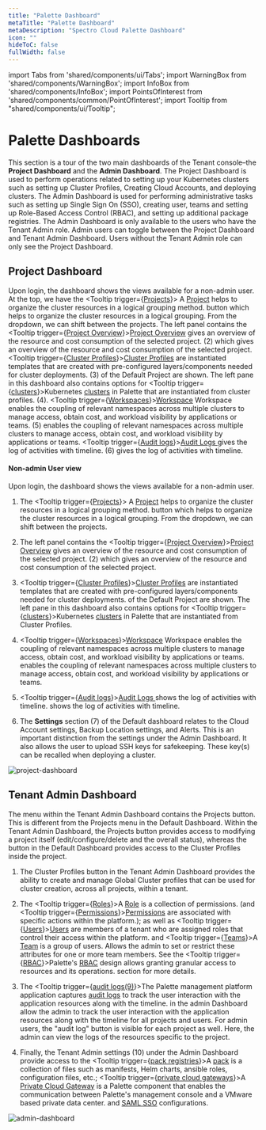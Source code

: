 ```yaml
---
title: "Palette Dashboard"
metaTitle: "Palette Dashboard"
metaDescription: "Spectro Cloud Palette Dashboard"
icon: ""
hideToC: false
fullWidth: false
---
```


import Tabs from 'shared/components/ui/Tabs';
import WarningBox from 'shared/components/WarningBox';
import InfoBox from 'shared/components/InfoBox';
import PointsOfInterest from 'shared/components/common/PointOfInterest';
import Tooltip from "shared/components/ui/Tooltip";

# Palette Dashboards

This section is a tour of the two main dashboards of the Tenant console–the **Project Dashboard** and the **Admin Dashboard**. The Project Dashboard is used to perform operations related to setting up your Kubernetes clusters such as setting up Cluster Profiles, Creating Cloud Accounts, and deploying clusters. The Admin Dashboard is used for performing administrative tasks such as setting up Single Sign On (SSO), creating user, teams and setting up Role-Based Access Control (RBAC), and setting up additional package registries. The Admin Dashboard is only available to the users who have the Tenant Admin role. Admin users can toggle between the Project Dashboard and Tenant Admin Dashboard. Users without the Tenant Admin role can only see the Project Dashboard.

## Project Dashboard

Upon login, the dashboard shows the views available for a non-admin user. At the top, we have the <Tooltip trigger={<u>Projects</u>}> A <a href="/projects">Project</a> helps to organize the cluster resources in a logical grouping method.</Tooltip> button which helps to organize the cluster resources in a logical grouping. From the dropdown, we can shift between the projects. The left panel contains the <Tooltip trigger={<u>Project Overview</u>}><a href="/projects">Project Overview</a> gives an overview of the resource and cost consumption of the selected project.</Tooltip> (2) which gives an overview of the resource and cost consumption of the selected project. <Tooltip trigger={<u>Cluster Profiles</u>}><a href="/cluster-profiles">Cluster Profiles</a> are instantiated templates that are created with pre-configured layers/components needed for cluster deployments.</Tooltip> (3) of the Default Project are shown. The left pane in this dashboard also contains options for <Tooltip trigger={<u>clusters</u>}>Kubernetes <a href="/clusters">clusters</a> in Palette that are instantiated from cluster profiles.</Tooltip> (4). <Tooltip trigger={<u>Workspaces</u>}><a href="/workspace">Workspace</a> Workspace enables the coupling of relevant namespaces across multiple clusters to manage access, obtain cost, and workload visibility by applications or teams.</Tooltip> (5) enables the coupling of relevant namespaces across multiple clusters to manage access, obtain cost, and workload visibility by applications or teams. <Tooltip trigger={<u>Audit logs</u>}><a href="/audit-logs/">Audit Logs </a> gives the log of activities with timeline.</Tooltip> (6) gives the log of activities with timeline.


#### Non-admin User view

Upon login, the dashboard shows the views available for a non-admin user. 

1. The <Tooltip trigger={<u>Projects</u>}> A <a href="/projects">Project</a> helps to organize the cluster resources in a logical grouping method.</Tooltip> button which helps to organize the cluster resources in a logical grouping. From the dropdown, we can shift between the projects. 


2. The left panel contains the <Tooltip trigger={<u>Project Overview</u>}><a href="/projects">Project Overview</a> gives an overview of the resource and cost consumption of the selected project.</Tooltip> (2) which gives an overview of the resource and cost consumption of the selected project.
 

3. <Tooltip trigger={<u>Cluster Profiles</u>}><a href="/cluster-profiles">Cluster Profiles</a> are instantiated templates that are created with pre-configured layers/components needed for cluster deployments.</Tooltip> of the Default Project are shown. The left pane in this dashboard also contains options for <Tooltip trigger={<u>clusters</u>}>Kubernetes <a href="/clusters">clusters</a> in Palette that are instantiated from Cluster Profiles.</Tooltip> 



4. <Tooltip trigger={<u>Workspaces</u>}><a href="/workspace">Workspace</a> Workspace enables the coupling of relevant namespaces across multiple clusters to manage access, obtain cost, and workload visibility by applications or teams.</Tooltip> enables the coupling of relevant namespaces across multiple clusters to manage access, obtain cost, and workload visibility by applications or teams.



5. <Tooltip trigger={<u>Audit logs</u>}><a href="/audit-logs/">Audit Logs </a> shows the log of activities with timeline.</Tooltip> shows the log of activities with timeline. 

 

6. The **Settings** section (7) of the Default dashboard relates to the Cloud Account settings, Backup Location settings, and Alerts. This is an important distinction from the settings under the Admin Dashboard. It also allows the user to upload SSH keys for safekeeping. These key(s) can be recalled when deploying a cluster.




 ![project-dashboard](/docs_introduction_dashboard_projects-overview.png)




## Tenant Admin Dashboard


The menu within the Tenant Admin Dashboard contains the Projects button. This is different from the Projects menu in the Default Dashboard. Within the Tenant Admin Dashboard, the Projects button provides access to modifying a project itself (edit/configure/delete and the overall status), whereas the button in the Default Dashboard provides access to the Cluster Profiles inside the project.

1. The Cluster Profiles button in the Tenant Admin Dashboard provides the ability to create and manage Global Cluster profiles that can be used for cluster creation, across all projects, within a tenant.


2. The <Tooltip trigger={<u>Roles</u>}>A <a href="/user-management/rbac#roles">Role</a> is a collection of permissions.</Tooltip> (and <Tooltip trigger={<u>Permissions</u>}><a href="/user-management/rbac/#permissions">Permissions</a> are associated with specific actions within the platform.</Tooltip>); as well as <Tooltip trigger={<u>Users</u>}><a href="/user-management">Users</a> are members of a tenant who are assigned roles that control their access within the platform.</Tooltip> and <Tooltip trigger={<u>Teams</u>}>A <a href="/glossary-all/#team">Team</a> is a group of users.</Tooltip> Allows the admin to set or restrict these attributes for one or more team members. See the <Tooltip trigger={<u>RBAC</u>}>Palette's <a href="/user-management#rbac">RBAC</a> design allows granting granular access to resources and its operations.</Tooltip> section for more details.


3. The <Tooltip trigger={<u>audit logs(9)</u>}>The Palette management platform application captures <a href="/audit-logs">audit logs</a> to track the user interaction with the application resources along with the timeline.</Tooltip> in the admin Dashboard allow the admin to track the user interaction with the application resources along with the timeline for all projects and users. For admin users, the "audit log" button is visible for each project as well. Here, the admin can view the logs of the resources specific to the project.


4. Finally, the Tenant Admin settings (10) under the Admin Dashboard provide access to the <Tooltip trigger={<u>pack registries</u>}>A <a href="/registries-and-packs">pack</a> is a collection of files such as manifests, Helm charts, ansible roles, configuration files, etc.</Tooltip>; <Tooltip trigger={<u>private cloud gateways</u>}>A <a href="/glossary-all/#privatecloudgateway">Private Cloud Gateway</a> is a Palette component that enables the communication between Palette's management console and a VMware based private data center.</Tooltip> and [SAML SSO](/user-management/saml-sso) configurations.



![admin-dashboard](/docs_introduction_dashboard_admin-dashboard-tenant.png)




